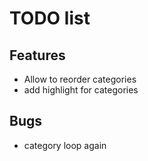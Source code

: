 # TODO list

## Features
* Allow to reorder categories
* add highlight for categories

## Bugs
* category loop again

